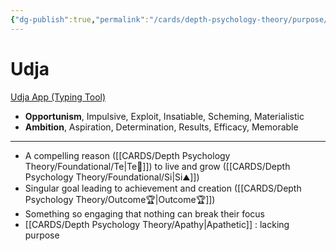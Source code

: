 ```yaml
---
{"dg-publish":true,"permalink":"/cards/depth-psychology-theory/purpose/","created":"2022-12-31T17:44:59.239+01:00","updated":"2023-05-04T17:07:45.410+02:00"}
---
```


# Udja
[Udja App (Typing Tool)](https://www.udja.app/#/)
- **Opportunism**, Impulsive, Exploit, Insatiable, Scheming, Materialistic
- **Ambition**, Aspiration, Determination, Results, Efficacy, Memorable
---
- A compelling reason ([[CARDS/Depth Psychology Theory/Foundational/Te\|Te🏹]]) to live and grow ([[CARDS/Depth Psychology Theory/Foundational/Si\|Si⛰️]])
- Singular goal leading to achievement and creation ([[CARDS/Depth Psychology Theory/Outcome🏆\|Outcome🏆]])
- Something so engaging that nothing can break their focus 
- [[CARDS/Depth Psychology Theory/Apathy\|Apathetic]] : lacking purpose 